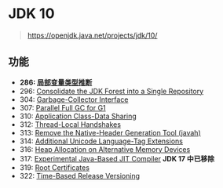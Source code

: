 # JDK 10

> https://openjdk.java.net/projects/jdk/10/

## 功能

* **286: [局部变量类型推断](编程语言/Java/Javalang/openjdk/功能特性和语法糖/local-variable-type-inference.md)**
* 296: [Consolidate the JDK Forest into a Single Repository](https://openjdk.java.net/jeps/296)
* 304: [Garbage-Collector Interface](https://openjdk.java.net/jeps/304)
* 307: [Parallel Full GC for G1](https://openjdk.java.net/jeps/307)
* 310: [Application Class-Data Sharing](https://openjdk.java.net/jeps/310)
* 312: [Thread-Local Handshakes](https://openjdk.java.net/jeps/312)
* 313: [Remove the Native-Header Generation Tool (javah)](https://openjdk.java.net/jeps/313)
* 314: [Additional Unicode Language-Tag Extensions](https://openjdk.java.net/jeps/314)
* 316: [Heap Allocation on Alternative Memory Devices](https://openjdk.java.net/jeps/316)
* 317: [Experimental Java-Based JIT Compiler](https://openjdk.java.net/jeps/317) **JDK 17 中已移除**
* 319: [Root Certificates](https://openjdk.java.net/jeps/319)
* 322: [Time-Based Release Versioning](https://openjdk.java.net/jeps/322)